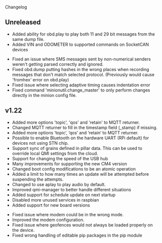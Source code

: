 Changelog

## Unreleased
+ Added ability for obd.play to play both 11 and 29 bit messages from the same dump file.
+ Added VIN and ODOMETER to supported commands on SocketCAN devices 

- Fixed an issue where SMS messages sent by non-numerical senders weren't getting parsed correctly and ignored.
- Fixed obd.dump putting hashes in the wrong places when recording messages that don't match selected protocol. (Previously would cause 'fromhex' error on obd.play)
- Fixed issue where selecting adaptive timing causes indentation error
- Fixed command 'minionutil.change_master' to only perform changes directly in the minion config file.

## v1.22

+ Added more options 'topic', 'qos' and 'retain' to MQTT returner.
+ Changed MQTT returner to fill in the timestamp field (_stamp) if missing.
+ Added more options ‘topic’, ‘qos’ and ‘retain’ to MQTT returner.
+ Possible to enable Bluetooth on the hardware UART (RPi default) for devices not using STN chip.
+ Support sync of grains defined in pillar data. This can be used to override local QMI settings from the cloud.
+ Support for changing the speed of the USB hub
+ Many improvements for supporting the new CM4 version
+ Changed boot config modifications to be an atomic operation
+ Added a limit to how many times an update will be attempted before suspending the attempts.
+ Changed to use aplay to play audio by default.
+ Improved qmi-manager to better handle different situations
+ Added support for schedule update on next startup
+ Disabled more unused services in raspbian
+ Added support for new board versions

- Fixed issue where modem could be in the wrong mode.
- Improved the modem configuration.
- Fixed issue where geofences would not always be loaded properly on the device.
- Fixed wrong handling of editable pip packages in the pip module
